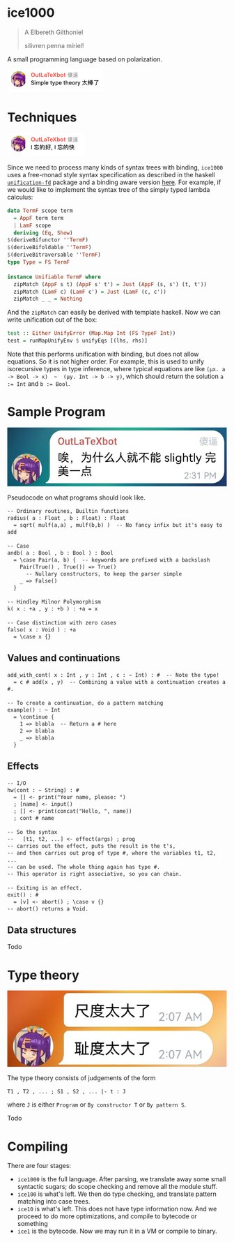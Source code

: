 # ice1000
> A Elbereth Gilthoniel
> 
> silivren penna míriel!

A small programming language based on polarization.

![Simple type theory is so great](img/Suppression1.png)

# Techniques

![I wonder how, I wonder why](img/Suppression2.png)

Since we need to process many kinds of syntax trees with binding, `ice1000`
uses a free-monad style syntax specification as described in the haskell
[`unification-fd`](https://hackage.haskell.org/package/unification-fd)
package and a binding aware version
[here](http://arxiv.org/abs/2204.05653v1). For example, if we would like to
implement the syntax tree of the simply typed lambda calculus:

```hs
data TermF scope term
  = AppF term term
  | LamF scope
  deriving (Eq, Show)
$(deriveBifunctor ''TermF)
$(deriveBifoldable ''TermF)
$(deriveBitraversable ''TermF)
type Type = FS TermF

instance Unifiable TermF where
  zipMatch (AppF s t) (AppF s' t') = Just (AppF (s, s') (t, t'))
  zipMatch (LamF c) (LamF c') = Just (LamF (c, c'))
  zipMatch _ _ = Nothing
```

And the `zipMatch` can easily be derived with template haskell. Now we can
write unification out of the box:

```hs
test :: Either UnifyError (Map.Map Int (FS TypeF Int))
test = runMapUnifyEnv $ unifyEqs [(lhs, rhs)]
```

Note that this performs unification with binding, but does not allow equations.
So it is not higher order. For example, this is used to unify isorecursive types
in type inference, where typical equations are like
`(µx. a -> Bool -> x)  ~  (µy. Int -> b -> y)`, which should return the solution
`a := Int` and `b := Bool`.

# Sample Program

![Perfection](img/Suppression5.jpg)

Pseudocode on what programs should look like.

```
-- Ordinary routines, Builtin functions
radius( a : Float , b : Float) : Float
  = sqrt( mulf(a,a) , mulf(b,b) )  -- No fancy infix but it's easy to add

-- Case
andb( a : Bool , b : Bool ) : Bool
  = \case Pair(a, b) {  -- keywords are prefixed with a backslash
    Pair(True() , True()) => True()
      -- Nullary constructors, to keep the parser simple
    _ => False()
  }

-- Hindley Milnor Polymorphism
k( x : +a , y : +b ) : +a = x

-- Case distinction with zero cases
falso( x : Void ) : +a
  = \case x {}
```

## Values and continuations

```
add_with_cont( x : Int , y : Int , c : ~ Int) : #  -- Note the type!
  = c # add(x , y)  -- Combining a value with a continuation creates a #.

-- To create a continuation, do a pattern matching
example() : ~ Int
  = \continue {
    1 => blabla  -- Return a # here
    2 => blabla
    _ => blabla
  }
```

## Effects

```
-- I/O
hw(cont : ~ String) : #
  = [] <- print("Your name, please: ")
  ; [name] <- input()
  ; [] <- print(concat("Hello, ", name))
  ; cont # name

-- So the syntax
--   [t1, t2, ...] <- effect(args) ; prog
-- carries out the effect, puts the result in the t's,
-- and then carries out prog of type #, where the variables t1, t2, ...
-- can be used. The whole thing again has type #.
-- This operator is right associative, so you can chain.

-- Exiting is an effect.
exit() : #
  = [v] <- abort() ; \case v {}
-- abort() returns a Void.
```

## Data structures

Todo

# Type theory

![Censored](img/Suppression4.jpg)

The type theory consists of judgements of the form
```
T1 , T2 , ... ; S1 , S2 , ... |- t : J
```
where `J` is either `Program` or `By constructor T` or `By pattern S`.

Todo

# Compiling
There are four stages:

- `ice1000` is the full language. After parsing, we translate away some small
  syntactic sugars; do scope checking and remove all the module stuff.
- `ice100` is what's left. We then do type checking, and translate pattern matching
  into case trees. <!-- Lambda floating? Stuff like that --->
- `ice10` is what's left. This does not have type information now. And we proceed
  to do more optimizations, and compile to bytecode or something
- `ice1` is the bytecode. Now we may run it in a VM or compile to binary.
